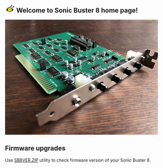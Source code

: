 ## ![Music](/pics/facemusic.gif) Welcome to Sonic Buster 8 home page!

![Sonic Buster 8](/pics/sb8b.jpg)

## Firmware upgrades
Use [SB8VER.ZIP](/downloads/SB8VER.ZIP) utility to check firmware version of your Sonic Buster 8.
